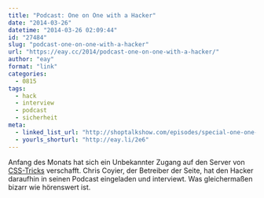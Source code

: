 ```yaml
---
title: "Podcast: One on One with a Hacker"
date: "2014-03-26"
datetime: "2014-03-26 02:09:44"
id: "27484"
slug: "podcast-one-on-one-with-a-hacker"
url: "https://eay.cc/2014/podcast-one-on-one-with-a-hacker/"
author: "eay"
format: "link"
categories:
  - 0815
tags:
  - hack
  - interview
  - podcast
  - sicherheit
meta:
  - linked_list_url: "http://shoptalkshow.com/episodes/special-one-one-hacker/"
  - yourls_shorturl: "http://eay.li/2e6"
---
```


Anfang des Monats hat sich ein Unbekannter Zugang auf den Server von [CSS-Tricks](http://css-tricks.com/) verschafft. Chris Coyier, der Betreiber der Seite, hat den Hacker daraufhin in seinen Podcast eingeladen und interviewt. Was gleichermaßen bizarr wie hörenswert ist.
